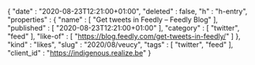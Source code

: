 {
  "date" : "2020-08-23T12:21:00+01:00",
  "deleted" : false,
  "h" : "h-entry",
  "properties" : {
    "name" : [ "Get tweets in Feedly – Feedly Blog" ],
    "published" : [ "2020-08-23T12:21:00+01:00" ],
    "category" : [ "twitter", "feed" ],
    "like-of" : [ "https://blog.feedly.com/get-tweets-in-feedly/" ]
  },
  "kind" : "likes",
  "slug" : "2020/08/veucy",
  "tags" : [ "twitter", "feed" ],
  "client_id" : "https://indigenous.realize.be"
}
